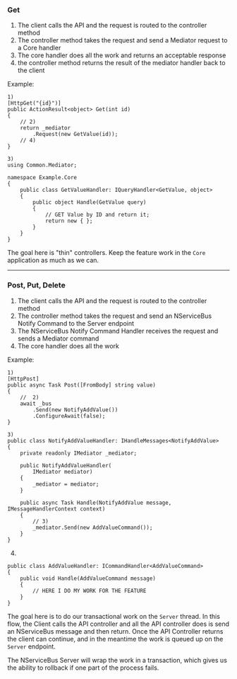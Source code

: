 ### Get

1) The client calls the API and the request is routed to the controller method
2) The controller method takes the request and send a Mediator request to a Core handler
3) The core handler does all the work and returns an acceptable response
4) the controller method returns the result of the mediator handler back to the client


Example:

```
1)
[HttpGet("{id}")]
public ActionResult<object> Get(int id)
{
    // 2)
    return _mediator
        .Request(new GetValue(id));
    // 4)
}
```


```
3)
using Common.Mediator;

namespace Example.Core
{
    public class GetValueHandler: IQueryHandler<GetValue, object>
    {
        public object Handle(GetValue query)
        {
            // GET Value by ID and return it;
            return new { };
        }
    }
}
```

The goal here is "thin" controllers. Keep the feature work in the `Core` application as much as we can.


---

### Post, Put, Delete

1) The client calls the API and the request is routed to the controller method
2) The controller method takes the request and send an NServiceBus Notify Command to the Server endpoint
3) The NServiceBus Notify Command Handler receives the request and sends a Mediator command 
4) The core handler does all the work

Example:

```
1)
[HttpPost]
public async Task Post([FromBody] string value)
{
    //  2)
    await _bus
        .Send(new NotifyAddValue())
        .ConfigureAwait(false);
}
```

```
3)
public class NotifyAddValueHandler: IHandleMessages<NotifyAddValue>
{
    private readonly IMediator _mediator;

    public NotifyAddValueHandler(
        IMediator mediator)
    {
        _mediator = mediator;
    }

    public async Task Handle(NotifyAddValue message, IMessageHandlerContext context)
    {
        // 3)
        _mediator.Send(new AddValueCommand());
    }
}
```

4)
```
public class AddValueHandler: ICommandHandler<AddValueCommand>
{
    public void Handle(AddValueCommand message)
    {
        // HERE I DO MY WORK FOR THE FEATURE
    }
}
```

The goal here is to do our transactional work on the `Server` thread.
In this flow, the Client calls the API controller and all the API controller does is send an NServiceBus message and then return.
Once the API Controller returns the client can continue, and in the meantime the work is queued up on the `Server` endpoint.

The NServiceBus Server will wrap the work in a transaction, which gives us the ability to rollback if one part of the process fails. 

